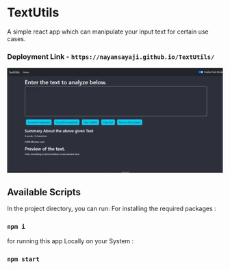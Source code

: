 # TextUtils 
A simple react app which can manipulate your input text for certain use cases.

### Deployment Link - `https://nayansayaji.github.io/TextUtils/`

![Alt text](image.png)

## Available Scripts

In the project directory, you can run:
For installing the required packages :
### `npm i` 

for running this app Locally on your System :
### `npm start`
